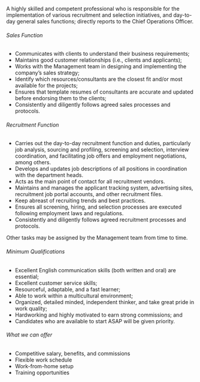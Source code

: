 <!-- ---
layout:       jobs
class:        job
title:        "Sales Recruitment Specialist (Work From Home)"
titles:       "Sales Recruitment Specialist (Work From Home)"
photo: "https://www.orangeandbronze.com/assets/images/fb-careers.png"
description:  A highly skilled and competent professional who is responsible for the implementation of various recruitment and selection initiatives, and day-to-day general sales functions; directly reports to the Chief Operations Officer.
date:         2022-04-13 12:30:00 +0800
categories:   jobs
--- -->
<!-- Do not leave new lines after each element. Elements after new lines will not be rendered. -->
<p>A highly skilled and competent professional who is responsible for the implementation of various recruitment and selection initiatives, and day-to-day general sales functions; directly reports to the Chief Operations Officer.</p>
<h6>Sales Function</h6>
<ul>
    <li>Communicates with clients to understand their business requirements;</li>
    <li>Maintains good customer relationships (i.e., clients and applicants);</li>
    <li>Works with the Management team in designing and implementing the company’s sales strategy;</li>
    <li>Identify which resources/consultants are the closest fit and/or most available for the projects;</li>
    <li>Ensures that template resumes of consultants are accurate and updated before endorsing them to the clients;</li>
    <li>Consistently and diligently follows agreed sales processes and protocols.</li>
</ul>
<h6>Recruitment Function</h6>
<ul>
    <li>Carries out the day-to-day recruitment function and duties, particularly job analysis, sourcing and profiling, screening and selection, interview coordination, and facilitating job offers and employment negotiations, among others.</li>
    <li>Develops and updates job descriptions of all positions in coordination with the department heads.</li>
    <li>Acts as the main point of contact for all recruitment vendors.</li>
    <li>Maintains and manages the applicant tracking system, advertising sites, recruitment job portal accounts, and other recruitment files.</li>
    <li>Keep abreast of recruiting trends and best practices.</li>
    <li>Ensures all screening, hiring, and selection processes are executed following employment laws and regulations.</li>
    <li>Consistently and diligently follows agreed recruitment processes and protocols.</li>
</ul>
<p>Other tasks may be assigned by the Management team from time to time.</p>
<h6>Minimum Qualifications</h6>
<ul>
    <li>Excellent English communication skills (both written and oral) are essential;</li>
    <li>Excellent customer service skills;</li>
    <li>Resourceful, adaptable, and a fast learner;</li>
    <li>Able to work within a multicultural environment;</li>
    <li>Organized, detailed minded, independent thinker, and take great pride in work quality;</li> 
    <li>Hardworking and highly motivated to earn strong commissions; and</li>
    <li>Candidates who are available to start ASAP will be given priority.</li>
</ul>
<h6>What we can offer</h6>
<ul>
    <li>Competitive salary, benefits, and commissions</li>
    <li>Flexible work schedule</li>
    <li>Work-from-home setup</li>
    <li>Training opportunities</li>
</ul>
